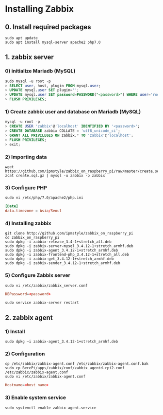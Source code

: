 # Installing Zabbix



## 0. Install required packages

```shell
sudo apt update
sudo apt install mysql-server apache2 php7.0 
```



## 1. zabbix server

### 0) initialize Mariadb (MySQL)

  ```SQL
  sudo mysql -u root -p
  > SELECT user, host, plugin FROM mysql.user;
  > UPDATE mysql.user SET plugin='';
  > UPDATE mysql.user SET password=PASSWORD("<password>") WHERE user='root';
  > FLUSH PRIVILEGES;
  ```

### 1) Create zabbix user and database on Mariadb (MySQL)

```SQL
mysql -u root -p
> CREATE USER 'zabbix'@'localhost' IDENTIFIED BY '<password>';
> CREATE DATABASE zabbix COLLATE = 'utf8_unicode_ci';
> GRANT ALL PRIVILEGES ON zabbix.* TO 'zabbix'@'localhost';
> FLUSH PRIVILEGES;
> exit;
```

### 2) Importing data

```Shell
wget https://github.com/ipmstyle/zabbix_on_raspberry_pi/raw/master/create.sql.gz
zcat create.sql.gz | mysql -u zabbix -p zabbix
```

### 3) Configure PHP

```Shell
sudo vi /etc/php/7.0/apache2/php.ini
```

```conf
[Date]
data.timezone = Asia/Seoul
```

### 4) Installing zabbix

```shell
git clone http://github.com/ipmstyle/zabbix_on_raspberry_pi
cd zabbix_on_raspberry_pi
sudo dpkg -i zabbix-release_3.4-1+stretch_all.deb
sudo dpkg -i zabbix-server-mysql_3.4.12-1+stretch_armhf.deb
sudo dpkg -i zabbix-agent_3.4.12-1+stretch_armhf.deb
sudo dpkg -i zabbix-frontend-php_3.4.12-1+stretch_all.deb
sudo dpkg -i zabbix-get_3.4.12-1+stretch_armhf.deb
sudo dpkg -i zabbix-sender_3.4.12-1+stretch_armhf.deb
```

### 5) Configure Zabbix server

```Shell
sudo vi /etc/zabbix/zabbix_server.conf
```

```conf
DBPassword=<password>
```

```Shell
sudo service zabbix-server restart
```



## 2. zabbix agent

### 1) Install

```shell
sudo dpkg –i zabbix-agent_3.4.12-1+stretch_armhf.deb
```

### 2) Configuration

```shell
cp /etc/zabbix/zabbix-agent.conf /etc/zabbix/zabbix-agent.conf.bak
sudo cp BerePi/apps/zabbix/conf/zabbix_agentd.rpi2.conf /etc/zabbix/zabbix-agent.conf
sudo vi /etc/zabbix/zabbix-agent.conf
```

```conf
Hostname=<host name>
```

### 3) Enable system service

```shell
sudo systemctl enable zabbix-agent.service
```

